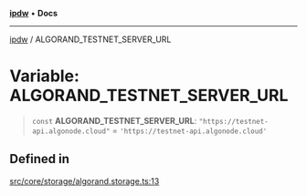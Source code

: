 [**ipdw**](../README.md) • **Docs**

***

[ipdw](../globals.md) / ALGORAND\_TESTNET\_SERVER\_URL

# Variable: ALGORAND\_TESTNET\_SERVER\_URL

> `const` **ALGORAND\_TESTNET\_SERVER\_URL**: `"https://testnet-api.algonode.cloud"` = `'https://testnet-api.algonode.cloud'`

## Defined in

[src/core/storage/algorand.storage.ts:13](https://github.com/humandataincome/ipdw/blob/cffd44f47ee394d38eaa57c50e77342565775d5e/src/core/storage/algorand.storage.ts#L13)
